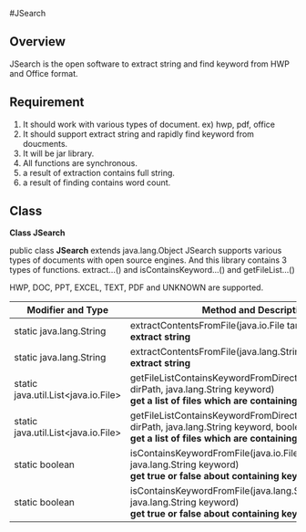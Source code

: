 #JSearch

## Overview
JSearch is the open software to extract string and find keyword from HWP and Office format.

## Requirement
1. It should work with various types of document. ex) hwp, pdf, office 
2. It should support extract string and rapidly find keyword from doucments.
3. It will be jar library.
4. All functions are synchronous.
5. a result of extraction contains full string.
6. a result of finding contains word count.

## Class

**Class JSearch**

public class **JSearch**
extends java.lang.Object
JSearch supports various types of documents with open source engines. 
And this library contains 3 types of functions. extract...() and isContainsKeyword...() and getFileList...() 

HWP, DOC, PPT, EXCEL, TEXT, PDF and UNKNOWN are supported.


| Modifier and Type        | Method and Description |
| ------------- | -----|
| static java.lang.String |	extractContentsFromFile(java.io.File target) <br><strong> extract string </strong> |
| static java.lang.String |	extractContentsFromFile(java.lang.String filePath) <br><strong>  extract string </strong> |
| static java.util.List<java.io.File> |	getFileListContainsKeywordFromDirectory(java.lang.String dirPath, java.lang.String keyword) <br><strong>  get a list of files which are containing keyword. </strong> |
| static java.util.List<java.io.File> |	getFileListContainsKeywordFromDirectory(java.lang.String dirPath, java.lang.String keyword, boolean recursive) <br><strong>  get a list of files which are containing keyword. </strong> |
| static boolean |	isContainsKeywordFromFile(java.io.File file, java.lang.String keyword) <br><strong>  get true or false about containing keyword. </strong> |
| static boolean |	isContainsKeywordFromFile(java.lang.String filePath, java.lang.String keyword) <br><strong>  get true or false about containing keyword. </strong> |

